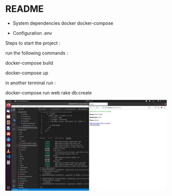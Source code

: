# README

* System dependencies
docker
docker-compose

* Configuration
.env


Steps to start the project : 

run the following commands :

docker-compose build

docker-compose up

in another terminal run :

docker-compose run web rake db:create

![working installation](https://github.com/omarabdo4/sprints_rails/blob/screenshots/working%20installation.png?raw=true "working installation")
